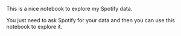 This is a nice notebook to explore my Spotify data.

You just need to ask Spotify for your data and then you can use this notebook to explore it.